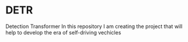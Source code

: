 # DETR
Detection Transformer 
In this repository I am creating the project that will help to develop the era of self-driving vechicles
